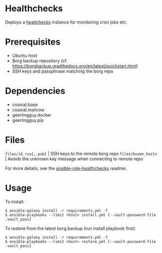 # Healthchecks

Deploys a [healtchecks](https://github.com/healthchecks/healthchecks) instance for monitoring cron jobs etc.

# Prerequisites

- Ubuntu host
- Borg backup repository (cf. https://borgbackup.readthedocs.org/en/latest/quickstart.html)
- SSH keys and passphrase matching the borg repo

# Dependencies

- coaxial.base
- coaxial.mailcow
- geerlingguy.docker
- geerlingguy.pip

# Files

`files/id_rsa{,.pub}` | SSH keys to the remote borg repo
`files/known_hosts` | Avoids the unknown key message when connecting to remote repo

For more details, see the [ansible-role-healthchecks](https://github.com/coaxial/ansible-role-healthchecks) readme.

# Usage

To install:
```
$ ansible-galaxy install -r requirements.yml -f
$ ansible-playbooks --limit <host> install.yml [--vault-password-file .vault_pass]
```

To restore from the latest borg backup (run install playbook first)
```
$ ansible-galaxy install -r requirements.yml -f
$ ansible-playbooks --limit <host> restore.yml [--vault-password-file .vault_pass]
```
